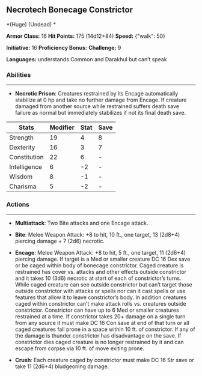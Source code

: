 ## Necrotech Bonecage Constrictor
*(Huge) (Undead) *

**Armor Class:** 16
**Hit Points:** 175 (14d12+84)
**Speed:** {"walk": 50}

**Initiative:** 16
**Proficiency Bonus:**
**Challenge:** 9

**Languages:** understands Common and Darakhul but can’t speak

### Abilities
 --- 
- **Necrotic Prison**: Creatures restrained by its Encage automatically stabilize at 0 hp and take no further damage from Encage. If creature damaged from another source while restrained suffers death save failure as normal but immediately stabilizes if not its final death save.



| Stats | Modifier | Stat | Save
| ---- | ---- | ---- | ---- |
| Strength | 19 | 4 | 8 |
| Dexterity | 16 | 3 | 7 |
| Constitution | 22 | 6 | - |
| Intelligence | 6 | -2 | - |
| Wisdom | 8 | -1 | - |
| Charisma | 5 | -2 | - |

### Actions
 --- 
- **Multiattack**: Two Bite attacks and one Encage attack.

- **Bite**: Melee Weapon Attack: +8 to hit, 10 ft., one target, 13 (2d8+4) piercing damage + 7 (2d6) necrotic.

- **Encage**: Melee Weapon Attack: +8 to hit, 5 ft., one target, 11 (2d6+4) piercing damage. If target is a Med or smaller creature DC 16 Dex save or be caged within body of bonecage constrictor. Caged creature is restrained has cover vs. attacks and other effects outside constrictor and it takes 10 (3d6) necrotic at start of each of constrictor’s turns. While caged creature can see outside constrictor but can’t target those outside constrictor with attacks or spells nor can it cast spells or use features that allow it to leave constrictor’s body. In addition creatures caged within constrictor can’t make attack rolls vs. creatures outside constrictor. Constrictor can have up to 6 Med or smaller creatures restrained at a time. If constrictor takes 20+ damage on a single turn from any source it must make DC 16 Con save at end of that turn or all caged creatures fall prone in a space within 10 ft. of constrictor. If any of the damage is thunder constrictor has disadvantage on the save. If constrictor dies caged creature is no longer restrained by it and can escape from corpse via 10 ft. of move exiting prone.

- **Crush**: Each creature caged by constrictor must make DC 16 Str save or take 11 (2d6+4) bludgeoning damage.

